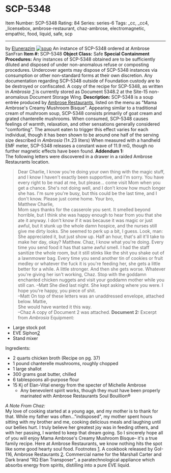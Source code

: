 # SCP-5348
Item Number: SCP-5348
Rating: 84
Series: series-6
Tags: _cc, _cc4, _licensebox, ambrose-restaurant, chaz-ambrose, electromagnetic, empathic, food, liquid, safe, scp

---

by [Elunerazim](http://www.scp-wiki.wikidot.com/elunerazim)
[![soup](https://scp-wiki.wdfiles.com/local--resized-images/scp-5348/soup/medium.jpg)](https://scp-wiki.wdfiles.com/local--files/scp-5348/soup)
An instance of SCP-5348 ordered at Ambrose SanFran
**Item #:** SCP-5348
**Object Class:** Safe
**Special Containment Procedures:** Any instances of SCP-5348 obtained are to be sufficiently diluted and disposed of under non-anomalous refuse or composting procedures. Undercover agents may dispose of SCP-5348 instances via consumption or other non-standard forms at their own discretion.
Any documentation regarding SCP-5348 outside of Foundation custody are to be destroyed or confiscated. A copy of the recipe for SCP-5348, as written in _Ambrosia_ ,[1](javascript:;) is currently stored as Document 5348.2 at the Site-15 non-anomalous Document Storage Wing.
**Description:** SCP-5348 is a soup entrée produced by [Ambrose Restaurants](http://www.scpwiki.com/ambrose-restaurant-hub), listed on the menu as "Mama Ambrose's Creamy Mushroom Bisque". Appearing similar to a traditional cream of mushroom soup, SCP-5348 consists primarily of goat cream and grated chanterelle mushrooms.
When consumed, SCP-5348 causes feelings of warmth, relaxation, and other sensations generally considered "comforting". The amount eaten to trigger this effect varies for each individual, though it has been shown to be around one half of the serving size described in _Ambrosia_ (1±.23 liters)
When measured with a handheld EMF meter, SCP-5348 releases a constant wave of 11.9 mG, though no further magnetic effects have been found.
**Addendum 1:**  
The following letters were discovered in a drawer in a raided Ambrose Restaurants location.
> Dear Charlie,
> I know you're doing your own thing with the magic stuff, and I know I haven't exactly been supportive, and I'm sorry. You have every right to be mad at me, but please… come visit Mom when you get a chance. She's not doing well, and I don't know how much longer she has. I'm sure you're busy, but this could be the last time, and
> I don't know. Please just come home.
> Your bro,  
>  Matthew
> Charlie,  
>  Mom says thanks for the casserole you sent. It smelled beyond horrible, but I think she was happy enough to hear from you that she ate it anyway. I don't know if it was because it was magic or just awful, but it stunk up the whole damn hospice, and the nurses still give me dirty looks. She seemed to perk up a bit, I guess.
> Look, man: She appreciated it, but just show up. Half an hour, that's all it'll take to make her day, okay?
> Matthew.
> Chaz,
> I know what you're doing. Every time you send food it has that same awful smell. I had the staff sanitize the whole room, but it still stinks like the shit you shake out of a lawnmower bag.
> Every time you send another tin of cookies or fruit medley or whatever the fuck it is you're feeding her, she gets a little better for a while. A little stronger.
> And then she gets worse. Whatever you're giving her isn't working, Chaz. Stop with the goddamn enchanted chicken nuggets and visit your goddamn mother while you still can.
> –Matt
> She died last night. She kept asking where you were.
> I hope you're happy, you piece of shit.  
>  –Matt
On top of these letters was an unaddressed envelope, attached below.
> Mattie,  
>  She would have wanted it this way.  
>  –Chaz
A copy of Document 2 was attached.
**Document 2:** Excerpt from _Ambrosia_
Equipment:
  * Large stock pot
  * EVE Siphon[2](javascript:;)
  * Stand mixer

Ingredients:
  * 2 quarts chicken broth (Recipe on pg. 37)
  * 1 pound chanterelle mushrooms, roughly chopped
  * 1 large shallot
  * 300 grams goat butter, chilled
  * 6 tablespoons all-purpose flour
  * 15 Kj of Elan-Vital energy from the specter of Michelle Ambrose 
    * Any benevolent spirit works, though they must have been properly marinated with Ambrose Restaurants Soul Bouillion®

_A Note From Chaz:_  
My love of cooking started at a young age, and my mother is to thank for that. While my father was often…"indisposed", my mother spent hours sitting with my brother and me, cooking delicious meals and laughing until our bellies hurt. I truly believe her greatest joy was in feeding others, and with her passing, I wanted to keep that dream going. So I sincerely hope all of you will enjoy Mama Ambrose's Creamy Mushroom Bisque– it's a true family recipe.
Here at Ambrose Restaurants, we know nothing hits the spot like some good hearty soul food.
Footnotes
[1](javascript:;). A cookbook released by GoI-116, Ambrose Restaurants
[2](javascript:;). Commercial name for the Marshall Carter and Dark brand "RΩ Elan Transposer", a paratechnological appliance which absorbs energy from spirits, distilling into a pure EVE liquid.
